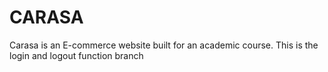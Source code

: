 # CARASA

Carasa is an E-commerce website built for an academic course. 
This is the login and logout function branch